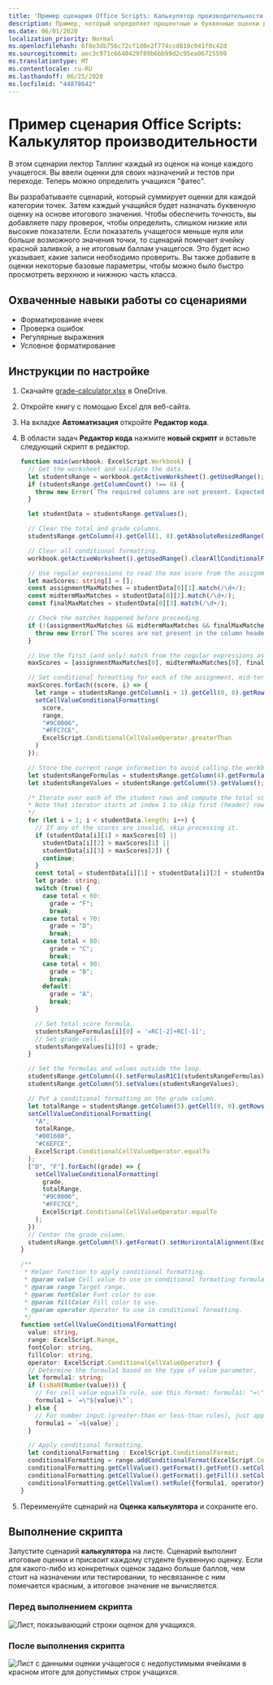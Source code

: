 ```yaml
---
title: 'Пример сценария Office Scripts: Калькулятор производительности'
description: Пример, который определяет процентные и буквенные оценки для класса учащихся.
ms.date: 06/01/2020
localization_priority: Normal
ms.openlocfilehash: 6f8e3db756c72cf1d0e2f774ccd819c041f0c42d
ms.sourcegitcommit: aec3c971c6640429f89b6bb99d2c95ea06725599
ms.translationtype: MT
ms.contentlocale: ru-RU
ms.lasthandoff: 06/25/2020
ms.locfileid: "44878642"
---
```

# <a name="office-scripts-sample-scenario-grade-calculator"></a>Пример сценария Office Scripts: Калькулятор производительности

В этом сценарии лектор Таллинг каждый из оценок на конце каждого учащегося. Вы ввели оценки для своих назначений и тестов при переходе. Теперь можно определить учащихся "фатес".

Вы разрабатываете сценарий, который суммирует оценки для каждой категории точек. Затем каждый учащийся будет назначать буквенную оценку на основе итогового значения. Чтобы обеспечить точность, вы добавляете пару проверок, чтобы определить, слишком низкие или высокие показатели. Если показатель учащегося меньше нуля или больше возможного значения точки, то сценарий помечает ячейку красной заливкой, а не итоговым баллам учащегося. Это будет ясно указывает, какие записи необходимо проверить. Вы также добавите в оценки некоторые базовые параметры, чтобы можно было быстро просмотреть верхнюю и нижнюю часть класса.

## <a name="scripting-skills-covered"></a>Охваченные навыки работы со сценариями

- Форматирование ячеек
- Проверка ошибок
- Регулярные выражения
- Условное форматирование

## <a name="setup-instructions"></a>Инструкции по настройке

1. Скачайте <a href="grade-calculator.xlsx">grade-calculator.xlsx</a> в OneDrive.

2. Откройте книгу с помощью Excel для веб-сайта.

3. На вкладке **Автоматизация** откройте **Редактор кода**.

4. В области задач **Редактор кода** нажмите **новый скрипт** и вставьте следующий скрипт в редактор.

    ```TypeScript
    function main(workbook: ExcelScript.Workbook) {
      // Get the worksheet and validate the data.
      let studentsRange = workbook.getActiveWorksheet().getUsedRange();
      if (studentsRange.getColumnCount() !== 6) {
        throw new Error(`The required columns are not present. Expected column headers: "Student ID | Assignment score | Mid-term | Final | Total | Grade"`);
      }

      let studentData = studentsRange.getValues();

      // Clear the total and grade columns.
      studentsRange.getColumn(4).getCell(1, 0).getAbsoluteResizedRange(studentData.length - 1, 2).clear();

      // Clear all conditional formatting.
      workbook.getActiveWorksheet().getUsedRange().clearAllConditionalFormats();

      // Use regular expressions to read the max score from the assignment, mid-term, and final scores columns.
      let maxScores: string[] = [];
      const assignmentMaxMatches = studentData[0][1].match(/\d+/);
      const midtermMaxMatches = studentData[0][2].match(/\d+/);
      const finalMaxMatches = studentData[0][3].match(/\d+/);

      // Check the matches happened before proceeding.
      if (!(assignmentMaxMatches && midtermMaxMatches && finalMaxMatches)) {
        throw new Error(`The scores are not present in the column headers. Expected format: "Assignments (n)|Mid-term (n)|Final (n)"`);
      }

      // Use the first (and only) match from the regular expressions as the max scores.
      maxScores = [assignmentMaxMatches[0], midtermMaxMatches[0], finalMaxMatches[0]];

      // Set conditional formatting for each of the assignment, mid-term, and final scores columns.
      maxScores.forEach((score, i) => {
        let range = studentsRange.getColumn(i + 1).getCell(0, 0).getRowsBelow(studentData.length - 1);
        setCellValueConditionalFormatting(
          score,
          range,
          "#9C0006",
          "#FFC7CE",
          ExcelScript.ConditionalCellValueOperator.greaterThan
        )
      });

      // Store the current range information to avoid calling the workbook in the loop.
      let studentsRangeFormulas = studentsRange.getColumn(4).getFormulasR1C1();
      let studentsRangeValues = studentsRange.getColumn(5).getValues();

      /* Iterate over each of the student rows and compute the total score and letter grade.
      * Note that iterator starts at index 1 to skip first (header) row.
      */
      for (let i = 1; i < studentData.length; i++) {
        // If any of the scores are invalid, skip processing it.
        if (studentData[i][1] > maxScores[0] ||
          studentData[i][2] > maxScores[1] ||
          studentData[i][3] > maxScores[2]) {
          continue;
        }
        const total = studentData[i][1] + studentData[i][2] + studentData[i][3];
        let grade: string;
        switch (true) {
          case total < 60:
            grade = "F";
            break;
          case total < 70:
            grade = "D";
            break;
          case total < 80:
            grade = "C";
            break;
          case total < 90:
            grade = "B";
            break;
          default:
            grade = "A";
            break;
        }

        // Set total score formula.
        studentsRangeFormulas[i][0] = '=RC[-2]+RC[-1]';
        // Set grade cell.
        studentsRangeValues[i][0] = grade;
      }

      // Set the formulas and values outside the loop.
      studentsRange.getColumn(4).setFormulasR1C1(studentsRangeFormulas);
      studentsRange.getColumn(5).setValues(studentsRangeValues);

      // Put a conditional formatting on the grade column.
      let totalRange = studentsRange.getColumn(5).getCell(0, 0).getRowsBelow(studentData.length - 1);
      setCellValueConditionalFormatting(
        "A",
        totalRange,
        "#001600",
        "#C6EFCE",
        ExcelScript.ConditionalCellValueOperator.equalTo
      );
      ["D", "F"].forEach((grade) => {
        setCellValueConditionalFormatting(
          grade,
          totalRange,
          "#9C0006",
          "#FFC7CE",
          ExcelScript.ConditionalCellValueOperator.equalTo
        );
      })
      // Center the grade column.
      studentsRange.getColumn(5).getFormat().setHorizontalAlignment(ExcelScript.HorizontalAlignment.center);
    }

    /**
     * Helper function to apply conditional formatting.
     * @param value Cell value to use in conditional formatting formula1.
     * @param range Target range.
     * @param fontColor Font color to use.
     * @param fillColor Fill color to use.
     * @param operator Operator to use in conditional formatting.
     */
    function setCellValueConditionalFormatting(
      value: string,
      range: ExcelScript.Range,
      fontColor: string,
      fillColor: string,
      operator: ExcelScript.ConditionalCellValueOperator) {
      // Determine the formula1 based on the type of value parameter.
      let formula1: string;
      if (isNaN(Number(value))) {
        // For cell value equalTo rule, use this format: formula1: "=\"A\"",
        formula1 = `=\"${value}\"`;
      } else {
        // For number input (greater-than or less-than rules), just append '='.
        formula1 = `=${value}`;
      }

      // Apply conditional formatting.
      let conditionalFormatting : ExcelScript.ConditionalFormat;
      conditionalFormatting = range.addConditionalFormat(ExcelScript.ConditionalFormatType.cellValue);
      conditionalFormatting.getCellValue().getFormat().getFont().setColor(fontColor);
      conditionalFormatting.getCellValue().getFormat().getFill().setColor(fillColor);
      conditionalFormatting.getCellValue().setRule({formula1, operator});
    }
    ```

5. Переименуйте сценарий на **Оценка калькулятора** и сохраните его.

## <a name="running-the-script"></a>Выполнение скрипта

Запустите сценарий **калькулятора** на листе. Сценарий выполнит итоговые оценки и присвоит каждому студенте буквенную оценку. Если для какого-либо из конкретных оценок задано больше баллов, чем стоит на назначении или тестировании, то несвязанное с ним помечается красным, а итоговое значение не вычисляется.

### <a name="before-running-the-script"></a>Перед выполнением скрипта

![Лист, показывающий строки оценок для учащихся.](../../images/scenario-grade-calculator-before.png)

### <a name="after-running-the-script"></a>После выполнения скрипта

![Лист с данными оценки учащегося с недопустимыми ячейками в красном итоге для допустимых строк учащихся.](../../images/scenario-grade-calculator-after.png)
